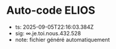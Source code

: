 # Auto-code ELIOS
- ts: 2025-09-05T22:16:03.384Z
- sig: ∞.je.toi.nous.432.528
- note: fichier généré automatiquement